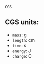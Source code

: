 ```
CGS
```

## CGS units:

  * `mass`: g
  * `length`: cm
  * `time`: s
  * `energy`: J
  * `charge`: C
